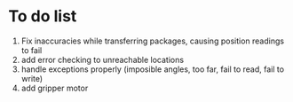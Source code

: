# To do list
1. Fix inaccuracies while transferring packages, causing position readings to fail
2. add error checking to unreachable locations
3. handle exceptions properly (imposible angles, too far, fail to read, fail to write)
4. add gripper motor